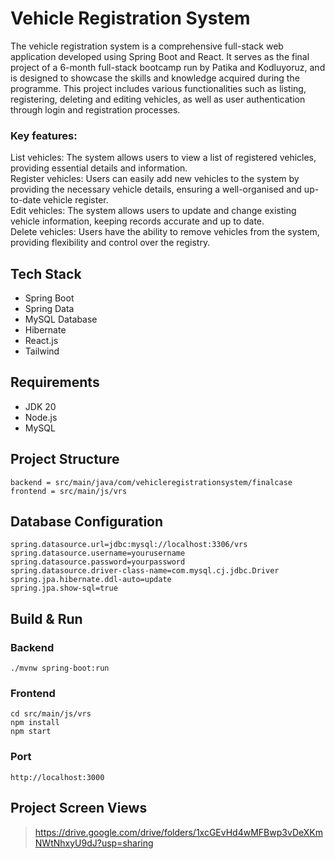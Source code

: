 # Vehicle Registration System
The vehicle registration system is a comprehensive full-stack web application developed using Spring Boot and React. It serves as the final project of a 6-month full-stack bootcamp run by Patika and Kodluyoruz, and is designed to showcase the skills and knowledge acquired during the programme. This project includes various functionalities such as listing, registering, deleting and editing vehicles, as well as user authentication through login and registration processes.

### Key features:
List vehicles: The system allows users to view a list of registered vehicles, providing essential details and information.  
Register vehicles: Users can easily add new vehicles to the system by providing the necessary vehicle details, ensuring a well-organised and up-to-date vehicle register.  
Edit vehicles: The system allows users to update and change existing vehicle information, keeping records accurate and up to date.  
Delete vehicles: Users have the ability to remove vehicles from the system, providing flexibility and control over the registry.

## Tech Stack
- Spring Boot
- Spring Data
- MySQL Database
- Hibernate
- React.js
- Tailwind

## Requirements
- JDK 20
- Node.js
- MySQL

## Project Structure

```
backend = src/main/java/com/vehicleregistrationsystem/finalcase  
frontend = src/main/js/vrs
```

## Database Configuration
```
spring.datasource.url=jdbc:mysql://localhost:3306/vrs
spring.datasource.username=yourusername
spring.datasource.password=yourpassword
spring.datasource.driver-class-name=com.mysql.cj.jdbc.Driver
spring.jpa.hibernate.ddl-auto=update
spring.jpa.show-sql=true
```

## Build & Run
### Backend
```
./mvnw spring-boot:run
```
### Frontend
```
cd src/main/js/vrs
npm install
npm start
```

### Port
```
http://localhost:3000
```

## Project Screen Views
> https://drive.google.com/drive/folders/1xcGEvHd4wMFBwp3vDeXKmNWtNhxyU9dJ?usp=sharing
